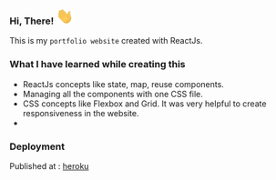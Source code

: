 ### Hi, There! <img src="https://raw.githubusercontent.com/sagarchoudhary96/sagarchoudhary96/main/icons/wave.gif" width="30px">
This is my `portfolio website` created with ReactJs.

### What I have learned while creating this
- ReactJs concepts like state, map, reuse components.
- Managing all the components with one CSS file.
- CSS concepts like Flexbox and Grid. It was very helpful to create responsiveness in the website.
- 
### Deployment
Published at : [heroku](https://afrozquraishi.herokuapp.com/)

